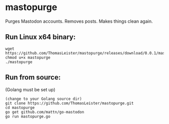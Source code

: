 # mastopurge
Purges Mastodon accounts. Removes posts. Makes things clean again.


## Run Linux x64 binary:

    wget https://github.com/ThomasLeister/mastopurge/releases/download/0.0.1/mastopurge
    chmod u+x mastopurge
    ./mastopurge
    

## Run from source:

(Golang must be set up)

    (change to your Golang source dir)
    git clone https://github.com/ThomasLeister/mastopurge.git
    cd mastopurge
    go get github.com/mattn/go-mastodon
    go run mastopurge.go

